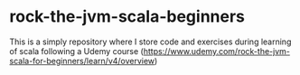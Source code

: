 # rock-the-jvm-scala-beginners

This is a simply repository where I store code and exercises during learning of scala following a Udemy course
(https://www.udemy.com/rock-the-jvm-scala-for-beginners/learn/v4/overview)
